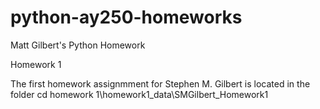 # python-ay250-homeworks
Matt Gilbert's Python Homework

Homework 1

  The first homework assignmment for Stephen M. Gilbert is located in the folder cd homework 1\homework1_data\SMGilbert_Homework1
